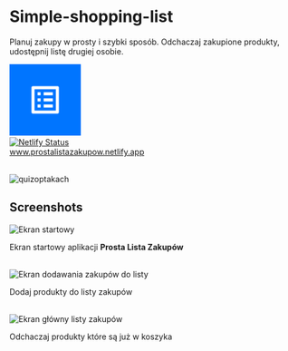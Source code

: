 # Simple-shopping-list

Planuj zakupy w prosty i szybki sposób. Odchaczaj zakupione produkty, udostępnij listę drugiej osobie.
<br/>

<a href="https://prostalistazakupow.netlify.app/"><img src="icons/icon-1024x1024.png" alt="logo prostej listy zakupów" width="25%"></a>
<br/>
[![Netlify Status](https://api.netlify.com/api/v1/badges/0fa49765-5e35-450b-920b-e4d084585769/deploy-status)](https://app.netlify.com/sites/prostalistazakupow/deploys)
<br/>
<a href="https://prostalistazakupow.netlify.app/">www.prostalistazakupow.netlify.app</a>
<br/>
<br/>

![quizoptakach](https://github.com/user-attachments/assets/7bf2e5dc-9787-464d-acd5-e4fccb56e8c7)

## Screenshots

<img src="https://github.com/user-attachments/assets/ef9ec14c-90ac-4b68-a833-027cf311d4f7" alt="Ekran startowy" height="400px"/>
    <p>Ekran startowy aplikacji <b>Prosta Lista Zakupów</b></p>
    <br/>
    
<img src="https://github.com/user-attachments/assets/5704c08d-796e-4215-836e-e2fb011851c1" alt="Ekran dodawania zakupów do listy" height="400px"/>
    <p>Dodaj produkty do listy zakupów</p>
    <br/>
    
<img src="https://github.com/user-attachments/assets/45e4800a-9101-43dc-858d-38e4d68d5fcf" alt="Ekran główny listy zakupów" height="400px"/>
    <p>Odchaczaj produkty które są już w koszyka</p>
    <br/>



